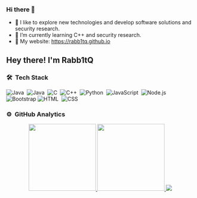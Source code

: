 ### Hi there 👋

- 🔭 I like to explore new technologies and develop software solutions and  security research.
- 🌱 I’m currently learning C++ and security research.
- 🤔 My website: https://rabb1tq.github.io
<!--
**Rabb1tQ/rabb1tq** is a ✨ _special_ ✨ repository because its `README.md` (this file) appears on your GitHub profile.

Here are some ideas to get you started:

..
- 💬 Ask me about ...
- 📫 How to reach me: ...
- 😄 Pronouns: ...
- ⚡ Fun fact: ...



### 👨🏻‍💻 &nbsp;About Me

💡 &nbsp;I like to explore new technologies and develop software solutions and quick hacks.\
🎓 &nbsp;I'm currently studying Computer Science and Mathematics at the University of Massachusetts Amherst.\
🌱 &nbsp;I'm on track for learning more about Artificial Intelligence, Systems Design, and Cloud Architecture.\
✍️ &nbsp;In my free time, I pursue Graphic Design and Blog Writing as hobbies/side hustles.\
💬 &nbsp;Feel free to reach out to me for pro bono consulting and volunteering, or just for some interesting discussion.\
✉️ &nbsp;You can shoot me an email at avsingh@umass.edu! I'll try to respond as soon as I can.\
📄 &nbsp;Please have a look at my [Résumé](https://www.adityavsingh.com/resume.html) for more details about me. I'm open to feedback and suggestions!
-->
<h2>Hey there! I'm Rabb1tQ</h2>

### 🛠 &nbsp;Tech Stack

![Java](https://img.shields.io/badge/-Java-05122A?style=flat&logo=Java&logoColor=FFA518)&nbsp;
![Java](https://img.shields.io/badge/-dotnet-05122A?style=flat&logo=dotnet&logoColor=FFA518)&nbsp;
![C](https://img.shields.io/badge/-C-05122A?style=flat&logo=C&logoColor=A8B9CC)&nbsp;
![C++](https://img.shields.io/badge/-C++-05122A?style=flat&logo=C%2B%2B&logoColor=00599C)&nbsp;
![Python](https://img.shields.io/badge/-python-05122A?style=flat&logo=java)&nbsp;
![JavaScript](https://img.shields.io/badge/-JavaScript-05122A?style=flat&logo=javascript)&nbsp;
![Node.js](https://img.shields.io/badge/-Node.js-05122A?style=flat&logo=node.js)&nbsp;
![Bootstrap](https://img.shields.io/badge/-Bootstrap-05122A?style=flat&logo=bootstrap&logoColor=563D7C)
![HTML](https://img.shields.io/badge/-HTML-05122A?style=flat&logo=HTML5)&nbsp;
![CSS](https://img.shields.io/badge/-CSS-05122A?style=flat&logo=CSS3&logoColor=1572B6)&nbsp;


### ⚙️ &nbsp;GitHub Analytics
[]()
<p align="center">
<a href="https://github.com/rabb1tq">
  <img height="180em" src="https://github-readme-stats-eight-theta.vercel.app/api?username=rabb1tq&show_icons=true&theme=algolia&include_all_commits=true&count_private=true"/>
  <img height="180em" src="https://github-readme-stats-eight-theta.vercel.app/api/top-langs/?username=rabb1tq&layout=compact&langs_count=8&theme=algolia"/>
</a>
<img src="https://github-readme-activity-graph.vercel.app/graph?username=G3G4X5X6&bg_color=2e292e&color=f5008f&line=4c9e74&point=096390&area=true&hide_border=true"/>
</p>


